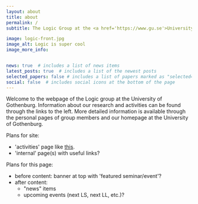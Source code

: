 ```yaml
---
layout: about
title: about
permalink: /
subtitle: The Logic Group at the <a href='https://www.gu.se'>University of Gothenburg</a>

image: logic-front.jpg
image_alt: Logic is super cool
image_more_info: 


news: true  # includes a list of news items
latest_posts: true  # includes a list of the newest posts
selected_papers: false # includes a list of papers marked as "selected={true}"
social: false  # includes social icons at the bottom of the page
---
```


Welcome to the webpage of the Logic group at the University of Gothenburg.
Information about our research and activities can be found through the links to the left.
More detailed information is available through the personal pages of group members and our homepage at the University of Gothenburg.

Plans for site:
- 'activities' page like [this](https://logic-gu.se/activities).
- 'internal' page(s) with useful links?

Plans for this page: 
- before content: banner at top with 'featured seminar/event'?
- after content: 
  - "news" items
  - upcoming events (next LS, next LL, etc.)?